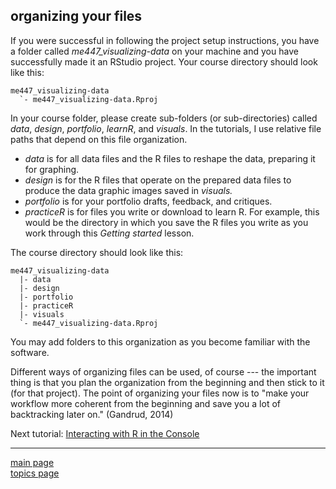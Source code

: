 
organizing your files
---------------------

If you were successful in following the project setup instructions, you have a folder called *me447\_visualizing-data* on your machine and you have successfully made it an RStudio project. Your course directory should look like this:

    me447_visualizing-data
      `- me447_visualizing-data.Rproj

In your course folder, please create sub-folders (or sub-directories) called *data*, *design*, *portfolio*, *learnR*, and *visuals*. In the tutorials, I use relative file paths that depend on this file organization.

-   *data* is for all data files and the R files to reshape the data, preparing it for graphing.
-   *design* is for the R files that operate on the prepared data files to produce the data graphic images saved in *visuals.*
-   *portfolio* is for your portfolio drafts, feedback, and critiques.
-   *practiceR* is for files you write or download to learn R. For example, this would be the directory in which you save the R files you write as you work through this *Getting started* lesson.

The course directory should look like this:

    me447_visualizing-data
      |- data
      |- design 
      |- portfolio 
      |- practiceR 
      |- visuals
      `- me447_visualizing-data.Rproj

You may add folders to this organization as you become familiar with the software.

Different ways of organizing files can be used, of course --- the important thing is that you plan the organization from the beginning and then stick to it (for that project). The point of organizing your files now is to "make your workflow more coherent from the beginning and save you a lot of backtracking later on." (Gandrud, 2014)

Next tutorial: [Interacting with R in the Console](tut-02_using-console.md)

------------------------------------------------------------------------

[main page](../README.md)<br> [topics page](README-by-topic.md)
